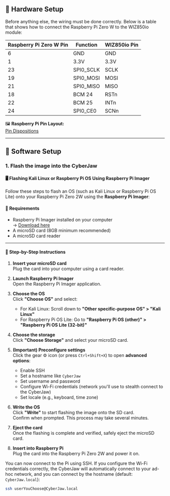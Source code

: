 ## 🧠 Hardware Setup

Before anything else, the wiring must be done correctly. Below is a table that shows how to connect the Raspberry Pi Zero W to the WIZ850io module:

| Raspberry Pi Zero W Pin | Function           | WIZ850io Pin |
|-------------------------|--------------------|--------------|
| 6                       | GND                | GND          |
| 1                       | 3.3V               | 3.3V         |
| 23                      | SPI0_SCLK          | SCLK         |
| 19                      | SPI0_MOSI          | MOSI         |
| 21                      | SPI0_MISO          | MISO         |
| 18                      | BCM 24             | RSTn         |
| 22                      | BCM 25             | INTn         |
| 24                      | SPI0_CE0           | SCNn         |

🖼️ **Raspberry Pi Pin Layout:**  
[Pin Dispositions](../ressources/Images/pins_dispositions.png)

---

## 💾 Software Setup

### 1. Flash the image into the CyberJaw

#### 🖥️ Flashing Kali Linux or Raspberry Pi OS Using Raspberry Pi Imager

Follow these steps to flash an OS (such as Kali Linux or Raspberry Pi OS Lite) onto your Raspberry Pi Zero 2W using the **Raspberry Pi Imager**:

#### 🧰 Requirements

- Raspberry Pi Imager installed on your computer  
  → [Download here](https://www.raspberrypi.com/software/)
- A microSD card (8GB minimum recommended)
- A microSD card reader

---

#### 🔧 Step-by-Step Instructions

1. **Insert your microSD card**  
   Plug the card into your computer using a card reader.

2. **Launch Raspberry Pi Imager**  
   Open the Raspberry Pi Imager application.

3. **Choose the OS**  
   Click **"Choose OS"** and select:
   - For Kali Linux: Scroll down to **"Other specific-purpose OS" > "Kali Linux"**  
   - For Raspberry Pi OS Lite: Go to **"Raspberry Pi OS (other)" > "Raspberry Pi OS Lite (32-bit)"**

4. **Choose the storage**  
   Click **"Choose Storage"** and select your microSD card.

5. **(Important) Preconfigure settings**  
   Click the gear ⚙️ icon (or press `Ctrl+Shift+X`) to open **advanced options**:
   - Enable SSH
   - Set a hostname like `CyberJaw`
   - Set username and password  
   - Configure Wi-Fi credentials (network you'll use to stealth connect to the CyberJaw) 
   - Set locale (e.g., keyboard, time zone)

6. **Write the OS**  
   Click **"Write"** to start flashing the image onto the SD card.  
   Confirm when prompted. This process may take several minutes.

7. **Eject the card**  
   Once the flashing is complete and verified, safely eject the microSD card.

8. **Insert into Raspberry Pi**  
   Plug the card into the Raspberry Pi Zero 2W and power it on.

You can now connect to the Pi using SSH. If you configure the Wi-Fi credentials correctly, the CyberJaw will automatically connect to your ad-hoc network, and you can connect by the hostname (default: `CyberJaw.local`):

```bash
ssh userYouChoose@CyberJaw.local
